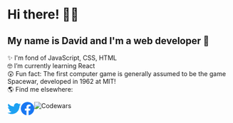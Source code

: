 # Hi there! 👋🙂

## My name is David and I'm a web developer 🐹

✨ I'm fond of JavaScript, CSS, HTML \
🤓 I’m currently learning React \
😲 Fun fact: The first computer game is generally assumed to be the game Spacewar, developed in 1962 at MIT! \
🌎 Find me elsewhere: 

<a href="https://twitter.com/daviddev999">
  <img align="left" alt="Twitter" title="Twitter" width="30px" src="/assets/twitter.svg" />
</a>
<a href="https://www.facebook.com/profile.php?id=100073243519865">
  <img align="left" alt="Facebook" title="Facebook" width="30px" src="/assets/facebook.svg" />
</a>
<a href="https://www.codewars.com/users/david-999/">
  <img align="left" alt="Codewars" title="Codewars" width="180px" src="https://www.codewars.com/users/david-999/badges/micro" />
</a>
